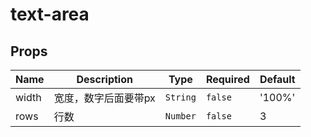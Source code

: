 # text-area

## Props

<!-- @vuese:text-area:props:start -->
|Name|Description|Type|Required|Default|
|---|---|---|---|---|
|width|宽度，数字后面要带px|`String`|`false`|'100%'|
|rows|行数|`Number`|`false`|3|

<!-- @vuese:text-area:props:end -->


